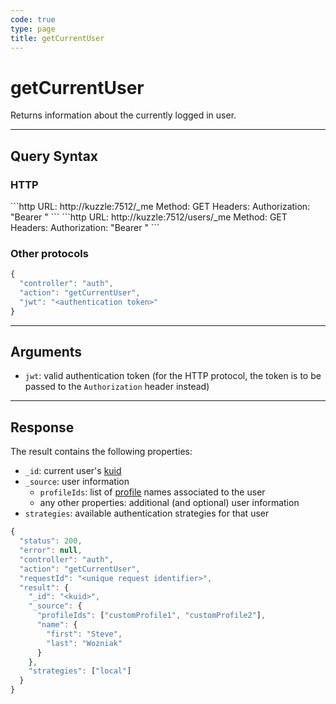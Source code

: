 ```yaml
---
code: true
type: page
title: getCurrentUser
---
```


# getCurrentUser



Returns information about the currently logged in user.

---

## Query Syntax

### HTTP

<SinceBadge version="2.4.0"/>
```http
URL: http://kuzzle:7512/_me
Method: GET
Headers: Authorization: "Bearer <authentication token>"
```

<DeprecatedBadge version="2.4.0">
```http
URL: http://kuzzle:7512/users/_me
Method: GET
Headers: Authorization: "Bearer <authentication token>"
```
</DeprecatedBadge>

### Other protocols

```js
{
  "controller": "auth",
  "action": "getCurrentUser",
  "jwt": "<authentication token>"
}
```

---

## Arguments

- `jwt`: valid authentication token (for the HTTP protocol, the token is to be passed to the `Authorization` header instead)

---

## Response

The result contains the following properties:

- `_id`: current user's [kuid](/core/2/guides/main-concepts/authentication#kuzzle-user-identifier-kuid)
- `_source`: user information
  - `profileIds`: list of [profile](/core/2/guides/main-concepts/permissions#profiles-list) names associated to the user
  - any other properties: additional (and optional) user information
- `strategies`: available authentication strategies for that user

```js
{
  "status": 200,
  "error": null,
  "controller": "auth",
  "action": "getCurrentUser",
  "requestId": "<unique request identifier>",
  "result": {
    "_id": "<kuid>",
    "_source": {
      "profileIds": ["customProfile1", "customProfile2"],
      "name": {
        "first": "Steve",
        "last": "Wozniak"
      }
    },
    "strategies": ["local"]
  }
}
```
